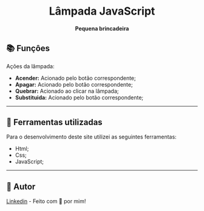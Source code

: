 # <h1 align="center">Lâmpada JavaScript</h1>

<h4 align="center">Pequena brincadeira</h4>

## 📚 Funçôes

Ações da lâmpada:

- **Acender:** Acionado pelo botão correspondente;
- **Apagar:** Acionado pelo botão correspondente;
- **Quebrar:** Acionado ao clicar na lâmpada;
- **Substituida:** Acionado pelo botão correspondente;
---

## 💼 Ferramentas utilizadas

Para o desenvolvimento deste site utilizei as seguintes ferramentas:

- Html;
- Css;
- JavaScript;
---

<h2>🦄 Autor</h2>
<a color="blue" href="https://www.linkedin.com/in/dev-vanessamiranda/">Linkedin</a> - Feito com 💜 por mim!
